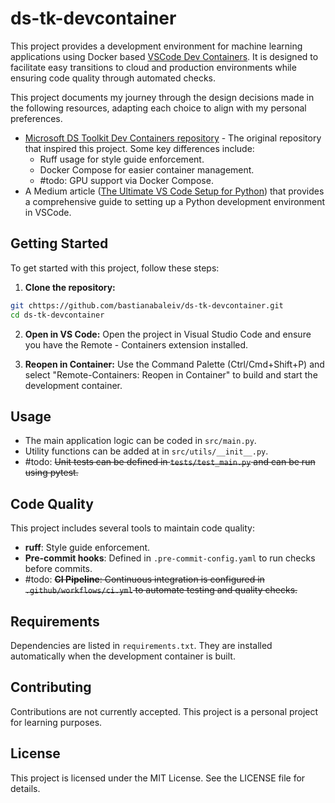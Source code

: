 # ds-tk-devcontainer

This project provides a development environment for machine learning applications using Docker based [VSCode Dev Containers](https://code.visualstudio.com/docs/devcontainers/containers). It is designed to facilitate easy transitions to cloud and production environments while ensuring code quality through automated checks.

This project documents my journey through the design decisions made in the following resources, adapting each choice to align with my personal preferences.

- [Microsoft DS Toolkit Dev Containers repository](https://github.com/microsoft/-dstoolkit-devcontainers/) - The original repository that inspired this project. Some key differences include:
  - Ruff usage for style guide enforcement.
  - Docker Compose for easier container management.
  - #todo: GPU support via Docker Compose.
- A Medium article ([The Ultimate VS Code Setup for Python](https://medium.com/ordinaryindustries/the-ultimate-vs-code-setup-for-python-538026b34d94)) that provides a comprehensive guide to setting up a Python development environment in VSCode.

## Getting Started

To get started with this project, follow these steps:

1. **Clone the repository:**

```bash
git chttps://github.com/bastianabaleiv/ds-tk-devcontainer.git
cd ds-tk-devcontainer
```

2. **Open in VS Code:**
   Open the project in Visual Studio Code and ensure you have the Remote - Containers extension installed.

3. **Reopen in Container:**
   Use the Command Palette (Ctrl/Cmd+Shift+P) and select "Remote-Containers: Reopen in Container" to build and start the development container.

## Usage

- The main application logic can be coded in `src/main.py`.
- Utility functions can be added at in `src/utils/__init__.py`.
- #todo: ~~Unit tests can be defined in `tests/test_main.py` and can be run using pytest.~~

## Code Quality

This project includes several tools to maintain code quality:

- **ruff**: Style guide enforcement.
- **Pre-commit hooks**: Defined in `.pre-commit-config.yaml` to run checks before commits.
- #todo: ~~**CI Pipeline**: Continuous integration is configured in `.github/workflows/ci.yml` to  automate testing and quality checks.~~

## Requirements

Dependencies are listed in `requirements.txt`. They are installed automatically when the development container is built.

## Contributing

Contributions are not currently accepted. This project is a personal project for learning purposes.

## License

This project is licensed under the MIT License. See the LICENSE file for details.
